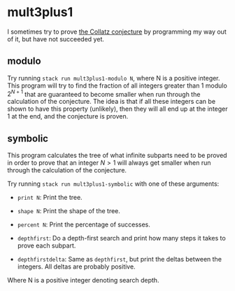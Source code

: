 # mult3plus1

I sometimes try to prove [the Collatz
conjecture](https://en.wikipedia.org/wiki/Collatz_conjecture) by
programming my way out of it, but have not succeeded yet.


## modulo

Try running `stack run mult3plus1-modulo N`, where N is a positive
integer.  This program will try to find the fraction of all integers
greater than 1 modulo $2^{N+1}$ that are guaranteed to become smaller
when run through the calculation of the conjecture.  The idea is that if
all these integers can be shown to have this property (unlikely), then
they will all end up at the integer 1 at the end, and the conjecture is
proven.


## symbolic

This program calculates the tree of what infinite subparts need to be
proved in order to prove that an integer $N > 1$ will always get smaller
when run through the calculation of the conjecture.

Try running `stack run mult3plus1-symbolic` with one of these arguments:

  - `print N`: Print the tree.

  - `shape N`: Print the shape of the tree.

  - `percent N`: Print the percentage of successes.

  - `depthfirst`: Do a depth-first search and print how many steps it
    takes to prove each subpart.

  - `depthfirstdelta`: Same as `depthfirst`, but print the deltas
    between the integers.  All deltas are probably positive.

Where N is a positive integer denoting search depth.
